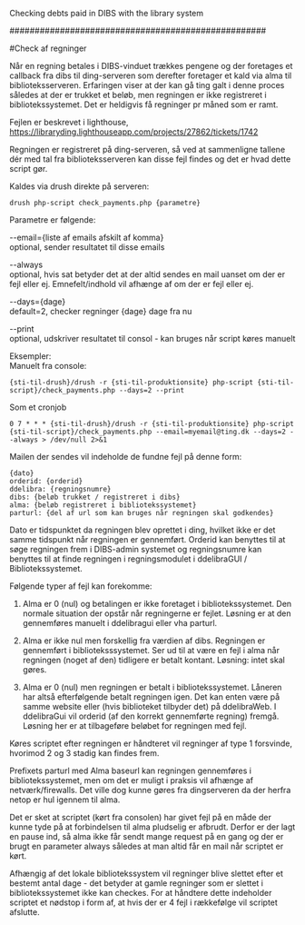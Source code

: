 Checking debts paid in DIBS with the library system

###################################################

#Check af regninger

Når en regning betales i DIBS-vinduet trækkes pengene og der foretages et callback fra dibs til ding-serveren
som derefter foretager et kald via alma til biblioteksserveren.
Erfaringen viser at der kan gå ting galt i denne proces således at der er trukket et beløb, 
men regningen er ikke registreret i bibliotekssystemet. 
Det er heldigvis få regninger pr måned som er ramt.

Fejlen er beskrevet i lighthouse, https://libraryding.lighthouseapp.com/projects/27862/tickets/1742

Regningen er registreret på ding-serveren, så ved at sammenligne tallene dér med tal fra biblioteksserveren
kan disse fejl findes og det er hvad dette script gør.

Kaldes via drush direkte på serveren:

    drush php-script check_payments.php {parametre}

Parametre er følgende:

--email={liste af emails afskilt af komma}  
optional, sender resultatet til disse emails

--always  
optional, hvis sat betyder det at der altid sendes en mail uanset om der er fejl eller ej.
Emnefelt/indhold vil afhænge af om der er fejl eller ej.

--days={dage}  
default=2, checker regninger {dage} dage fra nu 

--print  
optional, udskriver resultatet til consol - kan bruges når script køres manuelt

Eksempler:  
Manuelt fra console:

    {sti-til-drush}/drush -r {sti-til-produktionsite} php-script {sti-til-script}/check_payments.php --days=2 --print

Som et cronjob

    0 7 * * * {sti-til-drush}/drush -r {sti-til-produktionsite} php-script {sti-til-script}/check_payments.php --email=myemail@ting.dk --days=2 --always > /dev/null 2>&1

Mailen der sendes vil indeholde de fundne fejl på denne form:
```
{dato}
orderid: {orderid}
ddelibra: {regningsnumre}
dibs: {beløb trukket / registreret i dibs}
alma: {beløb registreret i bibliotekssystemet}
parturl: {del af url som kan bruges når regningen skal godkendes}
```
Dato er tidspunktet da regningen blev oprettet i ding, hvilket ikke er det samme tidspunkt når regningen er gennemført.
Orderid kan benyttes til at søge regningen frem i DIBS-admin systemet og 
regningsnumre kan benyttes til at finde regningen i regningsmodulet i ddelibraGUI / Bibliotekssystemet.


Følgende typer af fejl kan forekomme:

1. Alma er 0 (nul) og betalingen er ikke foretaget i bibliotekssystemet. 
   Den normale situation der opstår når regningerne er fejlet. 
   Løsning er at den gennemføres manuelt i ddelibragui eller vha parturl.

2. Alma er ikke nul men forskellig fra værdien af dibs. 
   Regningen er gennemført i biblioteksssystemet. 
   Ser ud til at være en fejl i alma når regningen (noget af den) tidligere er betalt kontant. 
   Løsning: intet skal gøres.

3. Alma er 0 (nul) men regningen er betalt i bibliotekssystemet. 
   Låneren har altså efterfølgende betalt regningen igen. Det kan enten være på samme website eller 
   (hvis biblioteket tilbyder det) på ddelibraWeb. 
   I ddelibraGui vil orderid (af den korrekt gennemførte regning) fremgå. 
   Løsning her er at tilbageføre beløbet for regningen med fejl.

Køres scriptet efter regningen er håndteret vil regninger af type 1 forsvinde, 
hvorimod 2 og 3 stadig kan findes frem.

Prefixets parturl med Alma baseurl kan regningen gennemføres i bibliotekssystemet, 
men om det er muligt i praksis vil afhænge af netværk/firewalls. 
Det ville dog kunne gøres fra dingserveren da der herfra netop er hul igennem til alma.

Det er sket at scriptet (kørt fra consolen) har givet fejl på en måde der kunne tyde på
at forbindelsen til alma pludselig er afbrudt.
Derfor er der lagt en pause ind, så alma ikke får sendt mange request på en gang 
og der er brugt en parameter always således at man altid får en mail når scriptet er kørt.

Afhængig af det lokale bibliotekssystem vil regninger blive slettet efter et bestemt antal dage - det betyder at gamle regninger som er slettet i bibliotekssystemet ikke kan checkes. For at håndtere dette indeholder scriptet et nødstop i form af, at hvis der er 4 fejl i rækkefølge vil scriptet afslutte. 